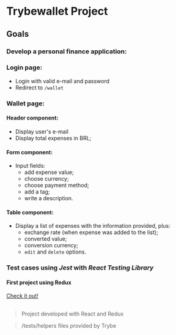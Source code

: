 # Trybewallet Project

## Goals

### Develop a personal finance application:

### Login page:

- Login with valid e-mail and password
- Redirect to `/wallet`

### Wallet page:
#### Header component:

- Display user's e-mail
- Display total expenses in BRL;

#### Form component:

- Input fields:
  - add expense value;
  - choose currency;
  - choose payment method;
  - add a tag;
  - write a description.

#### Table component:

- Display a list of expenses with the information provided, plus:
  - exchange rate (when expense was added to the list);
  - converted value;
  - conversion currency;
  - `edit` and `delete` options.

### Test cases using _Jest_ with _React Testing Library_

#### First project using Redux

[Check it out!](https://biancaoura.github.io/project-trybewallet/)

##

> Project developed with React and Redux

> /tests/helpers files provided by Trybe
